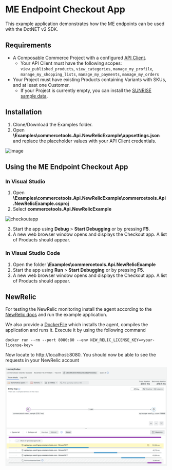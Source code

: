 # ME Endpoint Checkout App

This example application demonstrates how the ME endpoints can be used with the DotNET v2 SDK.

## Requirements

- A Composable Commerce Project with a configured [API Client](https://docs.commercetools.com/getting-started/create-api-client#create-an-api-client).
  - Your API Client must have the following scopes: `view_published_products`, `view_categories`, `manage_my_profile`, `manage_my_shopping_lists`, `manage_my_payments`, `manage_my_orders`
- Your Project must have existing Products containing Variants with SKUs, and at least one Customer.
  - If your Project is currently empty, you can install the [SUNRISE sample data](https://github.com/commercetools/commercetools-sunrise-data).

## Installation

1. Clone/Download the Examples folder.
2. Open **\Examples\commercetools.Api.NewRelicExample\appsettings.json** and replace the placeholder values with your API Client credentials.

![image](https://user-images.githubusercontent.com/77231096/180888862-2e911f43-db94-4ae1-b2bc-479ae7e549e2.png)

## Using the ME Endpoint Checkout App

### In Visual Studio

1. Open **\Examples\commercetools.Api.NewRelicExample\commercetools.Api.NewRelicExample.csproj**
2. Select **commercetools.Api.NewRelicExample**

![checkoutapp](https://user-images.githubusercontent.com/77231096/180888672-8045a167-6fc4-4fdb-8b11-2ea1bac10319.png)

3. Start the app using **Debug** > **Start Debugging** or by pressing **F5**.
4. A new web browser window opens and displays the Checkout app. A list of Products should appear.

### In Visual Studio Code

1. Open the folder **\Examples\commercetools.Api.NewRelicExample**
2. Start the app using **Run** > **Start Debugging** or by pressing **F5**.
3. A new web browser window opens and displays the Checkout app. A list of Products should appear.

## NewRelic

For testing the NewRelic monitoring install the agent according to the [NewRelic docs](https://docs.newrelic.com/install/dotnet/) and
run the example application.

We also provide a [DockerFile](../../NewRelic.Dockerfile) which installs the agent, compiles the application and runs it.
Execute it by using the following command

```shell
docker run --rm --port 8080:80 --env NEW_RELIC_LICENSE_KEY=<your-license-key>
```

Now locate to http://localhost:8080. You should now be able to see the requests in your NewRelic account

![NewRelic Trace](./newrelic-trace.png)
